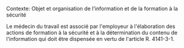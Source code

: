 Contexte: Objet et organisation de l'information     et de la formation à la sécurité

Le médecin du travail est associé par l'employeur à l'élaboration des actions de formation à la sécurité et à la détermination du contenu de l'information qui doit être dispensée en vertu de l'article R. 4141-3-1.